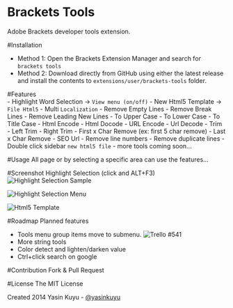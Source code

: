 Brackets Tools
==============
Adobe Brackets developer tools extension.

#Installation
* Method 1: Open the Brackets Extension Manager and search for `brackets tools`
* Method 2: Download directly from GitHub using either the latest release and install the contents to `extensions/user/brackets-tools` folder.

#Features	
	- Highlight Word Selection -> `View menu (on/off)`
	- New Html5 Template -> `File Html5`
    - Multi `Localization`
	- Remove Empty Lines
	- Remove Break Lines
	- Remove Leading New Lines
	- To Upper Case
	- To Lower Case
	- To Title Case
	- Html Encode
	- Html Docode
	- URL Encode
	- Url Decode
    - Trim 
    - Left Trim
    - Right Trim
    - First x Char Remove (ex: first 5 char remove)
    - Last x Char Remove 
    - SEO Url
	- Remove line numbers
	- Remove duplicate lines
    - Double click sidebar `new html5 file`
	- more tools coming soon...

#Usage
All page or by selecting a specific area can use the features...

#Screenshot
Highlight Selection (click and ALT+F3)
![Highlight Selection Sample](http://i58.tinypic.com/2hz1i87.gif)

![Highlight Selection Menu](http://i61.tinypic.com/243f6lh.png)

![Html5 Template](http://i62.tinypic.com/fao7du.png)

#Roadmap
Planned features
* Tools menu group items move to submenu. ![Trello #541](https://trello.com/c/EwLGRkYe/541-native-submenus)
* More string tools
* Color detect and lighten/darken value
* Ctrl+click search on google

#Contribution
Fork & Pull Request

#License
The MIT License

Created 2014 Yasin Kuyu - [@yasinkuyu](http://www.twitter.com/yasinkuyu)

